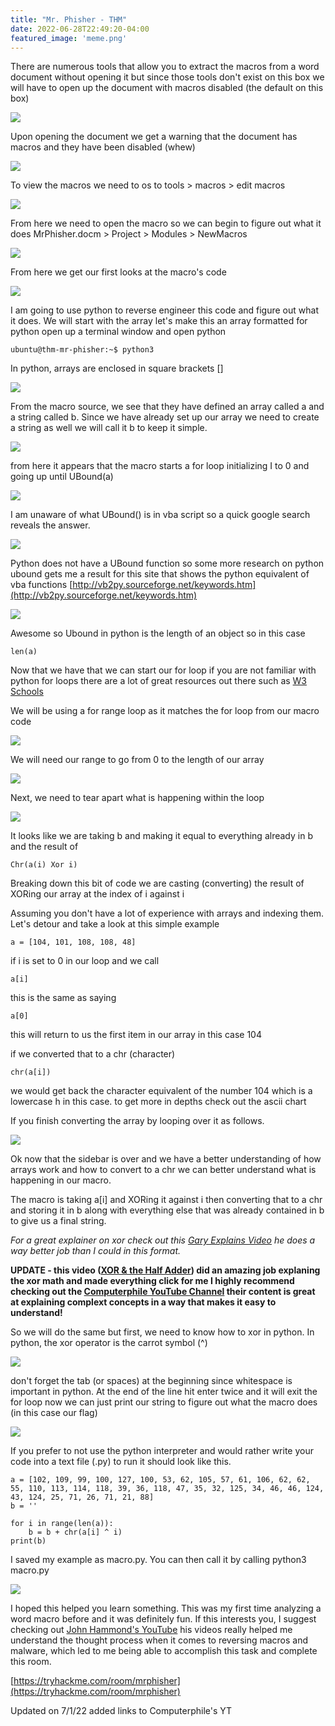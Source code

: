 ```yaml
---
title: "Mr. Phisher - THM"
date: 2022-06-28T22:49:20-04:00
featured_image: 'meme.png'
---
```


There are numerous tools that allow you to extract the macros from a word document without opening it but since those tools don't exist on this box we will have to open up the document with macros disabled (the default on this box)

![](mrphisher_folder.png)

Upon opening the document we get a warning that the document has macros and they have been disabled (whew)

![](warning.png)

To view the macros we need to os to tools > macros > edit macros

![](edit_macros_menu.png)

From here we need to open the macro so we can begin to figure out what it does
MrPhisher.docm > Project > Modules > NewMacros

![](macros_menu.png)

From here we get our first looks at the macro's code 

![](macro_code.png)

I am going to use python to reverse engineer this code and figure out what it does. We will start with the array let's make this an array formatted for python open up a terminal window and open python

```
ubuntu@thm-mr-phisher:~$ python3
```

In python, arrays are enclosed in square brackets []

![](python_array.png)

From the macro source, we see that they have defined an array called a and a string called b. Since we have already set up our array we need to create a string as well we will call it b to keep it simple.

![](python_b.png)

from here it appears that the macro starts a for loop initializing I to 0 and going up until UBound(a)

![](macro_for.png)

I am unaware of what UBound() is in vba script so a quick google search reveals the answer.

![](ubound_def.png)

Python does not have a UBound function so some more research on python ubound gets me a result for this site that shows the python equivalent of vba functions
[http://vb2py.sourceforge.net/keywords.htm](http://vb2py.sourceforge.net/keywords.htm)

![](vba_to_python.png)

Awesome so Ubound in python is the length of an object so in this case 
```
len(a)
```

Now that we have that we can start our for loop if you are not familiar with python for loops there are a lot of great resources out there such as [W3 Schools](https://www.w3schools.com/python/python_for_loops.asp)

We will be using a for range loop as it matches the for loop from our macro code

![](w3_range_loop.png)

We will need our range to go from 0 to the length of our array

![](python_range.png)

Next, we need to tear apart what is happening within the loop

![](macro_b.png)

It looks like we are taking b and making it equal to everything already in b and the result of
```
Chr(a(i) Xor i)
```
Breaking down this bit of code we are casting (converting) the result of XORing our array at the index of i against i

Assuming you don't have a lot of experience with arrays and indexing them. Let's detour and take a look at this simple example 

```
a = [104, 101, 108, 108, 48]
```
if i is set to 0 in our loop and we call 

```
a[i]
```
this is the same as saying

```
a[0]
```

this will return to us the first item in our array in this case 104

if we converted that to a chr (character)

```
chr(a[i])
```
we would get back the character equivalent of the number 104 which is a lowercase h in this case. to get more in depths check out the ascii chart

If you finish converting the array by looping over it as follows.

![](sidebar_array.png)

Ok now that the sidebar is over and we have a better understanding of how arrays work and how to convert to a chr we can better understand what is happening in our macro.

The macro is taking a[i] and XORing it against i then converting that to a chr and storing it in b along with everything else that was already contained in b to give us a final string.

*For a great explainer on xor check out this [Gary Explains Video](https://www.youtube.com/watch?v=3Kvv7VEM3uc) he does a way better job than I could in this format.*

**UPDATE - this video ([XOR & the Half Adder](https://www.youtube.com/watch?v=VPw9vPN-3ac)) did an amazing job explaning the xor math and made everything click for me I highly recommend checking out the [Computerphile YouTube Channel](https://www.youtube.com/user/Computerphile) their content is great at explaining complext concepts in a way that makes it easy to understand!**

So we will do the same but first, we need to know how to xor in python. In python, the xor operator is the carrot symbol (^)

![](python_b_loop.png)

don't forget the tab (or spaces) at the beginning since whitespace is important in python. At the end of the line hit enter twice and it will exit the for loop
now we can just print our string to figure out what the macro does (in this case our flag)

![](flag.png)


If you prefer to not use the python interpreter and would rather write your code into a text file (.py) to run it should look like this.

```
a = [102, 109, 99, 100, 127, 100, 53, 62, 105, 57, 61, 106, 62, 62, 55, 110, 113, 114, 118, 39, 36, 118, 47, 35, 32, 125, 34, 46, 46, 124, 43, 124, 25, 71, 26, 71, 21, 88]
b = ''

for i in range(len(a)):
    b = b + chr(a[i] ^ i)
print(b)
```
I saved my example as macro.py. You can then call it by calling python3 macro.py 

![](python_script_flag.png)

I hoped this helped you learn something. This was my first time analyzing a word macro before and it was definitely fun. If this interests you, I suggest checking out [John Hammond's YouTube](https://www.youtube.com/c/JohnHammond010) his videos really helped me understand the thought process when it comes to reversing macros and malware, which led to me being able to accomplish this task and complete this room.

[https://tryhackme.com/room/mrphisher](https://tryhackme.com/room/mrphisher)

Updated on 7/1/22 added links to Computerphile's YT